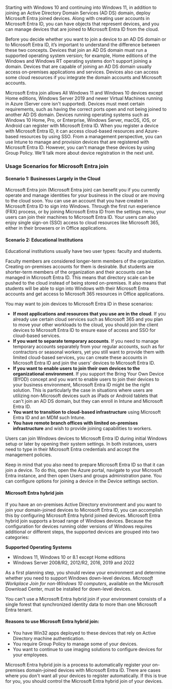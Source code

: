 Starting with Windows 10 and continuing into Windows 11, in addition to joining an Active Directory Domain Services (AD DS) domain, deploy Microsoft Entra joined devices. Along with creating user accounts in Microsoft Entra ID, you can have objects that represent devices, and you can manage devices that are joined to Microsoft Entra ID from the cloud.

Before you decide whether you want to join a device to an AD DS domain or to Microsoft Entra ID, it’s important to understand the difference between these two concepts. Devices that join an AD DS domain must run a supported operating system version; for example, Home editions of the Windows and Windows RT operating systems don't support joining a domain. Devices that are capable of joining an AD DS domain usually access on-premises applications and services. Devices also can access some cloud resources if you integrate the domain accounts and Microsoft accounts.

Microsoft Entra join allows All Windows 11 and Windows 10 devices except Home editions, Windows Server 2019 and newer Virtual Machines running in Azure (Server core isn't supported). Devices must meet certain requirements, such as having the correct ports open and not being joined to another AD DS domain. Devices running operating systems such as Windows 10 Home, Pro, or Enterprise, Windows Server, macOS, iOS, or Android can register with Microsoft Entra ID. When you register a device with Microsoft Entra ID, it can access cloud-based resources and Azure-based resources by using SSO. From a management perspective, you can use Intune to manage and provision devices that are registered with Microsoft Entra ID. However, you can't manage these devices by using Group Policy. We'll talk more about device registration in the next unit.

<a name='usage-scenarios-for-azure-ad-join'></a>

### Usage Scenarios for Microsoft Entra join

#### Scenario 1: Businesses Largely in the Cloud

Microsoft Entra join (Microsoft Entra join) can benefit you if you currently operate and manage identities for your business in the cloud or are moving to the cloud soon. You can use an account that you have created in Microsoft Entra ID to sign into Windows. Through the first run experience (FRX) process, or by joining Microsoft Entra ID from the settings menu, your users can join their machines to Microsoft Entra ID. Your users can also enjoy single sign-on (SSO) access to cloud resources like Microsoft 365, either in their browsers or in Office applications.

#### Scenario 2: Educational Institutions

Educational institutions usually have two user types: faculty and students.

Faculty members are considered longer-term members of the organization. Creating on-premises accounts for them is desirable. But students are shorter-term members of the organization and their accounts can be managed in Microsoft Entra ID. This means that directory scale can be pushed to the cloud instead of being stored on-premises. It also means that students will be able to sign into Windows with their Microsoft Entra accounts and get access to Microsoft 365 resources in Office applications.

You may want to join devices to Microsoft Entra ID in these scenarios:

 -  **If most applications and resources that you use are in the cloud**. If you already use certain cloud services such as Microsoft 365 and you plan to move your other workloads to the cloud, you should join the client devices to Microsoft Entra ID to ensure ease of access and SSO for cloud-based services.
 -  **If you want to separate temporary accounts**. If you need to manage temporary accounts separately from your regular accounts, such as for contractors or seasonal workers, yet you still want to provide them with limited cloud-based services, you can create these accounts in Microsoft Entra ID and join the users' devices to Microsoft Entra ID.
 -  **If you want to enable users to join their own devices to the organizational environment**. If you support the Bring Your Own Device (BYOD) concept and you want to enable users to join their devices to your business environment, Microsoft Entra ID might be the right solution. This is particularly the case in situations where users are utilizing non-Microsoft devices such as iPads or Android tablets that can't join an AD DS domain, but they can enroll in Intune and Microsoft Entra ID.
 -  **You want to transition to cloud-based infrastructure** using Microsoft Entra ID and an MDM such Intune.
 -  **You have remote branch offices with limited on-premises infrastructure** and wish to provide joining capabilities to workers.

Users can join Windows devices to Microsoft Entra ID during initial Windows setup or later by opening their system settings. In both instances, users need to type in their Microsoft Entra credentials and accept the management policies.

Keep in mind that you also need to prepare Microsoft Entra ID so that it can join a device. To do this, open the Azure portal, navigate to your Microsoft Entra instance, and then open Users and groups administration pane. You can configure options for joining a device in the Device settings section.

<a name='hybrid-azure-ad-join'></a>

#### Microsoft Entra hybrid join

If you have an on-premises Active Directory environment and you want to join your domain-joined devices to Microsoft Entra ID, you can accomplish this by configuring Microsoft Entra hybrid joined devices. Microsoft Entra hybrid join supports a broad range of Windows devices. Because the configuration for devices running older versions of Windows requires additional or different steps, the supported devices are grouped into two categories:

**Supported Operating Systems**

 -  Windows 11, Windows 10 or 8.1 except Home editions
 -  Windows Server 2008/R2, 2012/R2, 2016, 2019 and 2022

As a first planning step, you should review your environment and determine whether you need to support Windows down-level devices. *Microsoft Workplace Join for non-Windows 10 computers*, available on the Microsoft Download Center, must be installed for down-level devices.

You can't use a Microsoft Entra hybrid join if your environment consists of a single forest that synchronized identity data to more than one Microsoft Entra tenant.

<a name='reasons-to-use-hybrid-azure-ad-join'></a>

#### Reasons to use Microsoft Entra hybrid join:

 -  You have Win32 apps deployed to these devices that rely on Active Directory machine authentication.
 -  You require Group Policy to manage some of your devices.
 -  You want to continue to use imaging solutions to configure devices for your employees.

Microsoft Entra hybrid join is a process to automatically register your on-premises domain-joined devices with Microsoft Entra ID. There are cases where you don't want all your devices to register automatically. If this is true for you, you should control the Microsoft Entra hybrid join of your devices.

